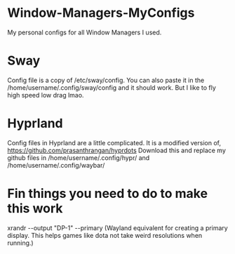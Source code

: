 # Window-Managers-MyConfigs
My personal configs for all Window Managers I used.

# Sway
Config file is a copy of /etc/sway/config.
You can also paste it in the /home/username/.config/sway/config and it should work. 
But I like to fly high speed low drag lmao.

# Hyprland
Config files in Hyprland are a little complicated. 
It is a modified version of,
<url>https://github.com/prasanthrangan/hyprdots</url>
Download this and replace my github files in /home/username/.config/hypr/ and /home/username/.config/waybar/

# Fin things you need to do to make this work

xrandr --output "DP-1" --primary (Wayland equivalent for creating a primary display. This helps games like dota not take weird resolutions when running.)
